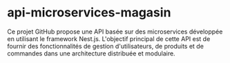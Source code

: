 # api-microservices-magasin
Ce projet GitHub propose une API basée sur des microservices développée en utilisant le framework Nest.js. L'objectif principal de cette API est de fournir des fonctionnalités de gestion d'utilisateurs, de produits et de commandes dans une architecture distribuée et modulaire.
